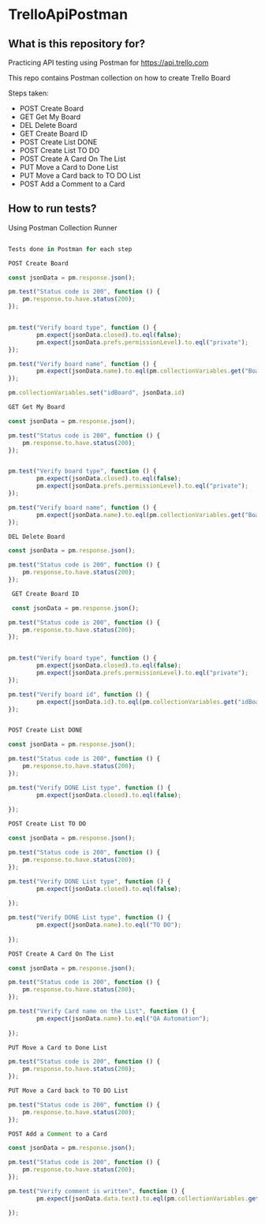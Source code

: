 # TrelloApiPostman
## What is this repository for?
Practicing API testing using Postman for https://api.trello.com

This repo contains Postman collection on how to create Trello Board


Steps taken: 

- POST Create Board
- GET Get My Board
- DEL Delete Board
- GET Create Board ID
- POST Create List DONE
- POST Create List TO DO
- POST Create A Card On The List
- PUT Move a Card to Done List
- PUT Move a Card back to TO DO List
- POST Add a Comment to a Card

## How to run tests?

Using Postman Collection Runner 

```javascript

Tests done in Postman for each step

POST Create Board 

const jsonData = pm.response.json();

pm.test("Status code is 200", function () {
    pm.response.to.have.status(200);
});


pm.test("Verify board type", function () {
        pm.expect(jsonData.closed).to.eql(false);
        pm.expect(jsonData.prefs.permissionLevel).to.eql("private");
});

pm.test("Verify board name", function () {
        pm.expect(jsonData.name).to.eql(pm.collectionVariables.get("BoardName"));
});

pm.collectionVariables.set("idBoard", jsonData.id)

GET Get My Board

const jsonData = pm.response.json();

pm.test("Status code is 200", function () {
    pm.response.to.have.status(200);
});


pm.test("Verify board type", function () {
        pm.expect(jsonData.closed).to.eql(false);
        pm.expect(jsonData.prefs.permissionLevel).to.eql("private");
});

pm.test("Verify board name", function () {
        pm.expect(jsonData.name).to.eql(pm.collectionVariables.get("BoardName"));
});

DEL Delete Board

const jsonData = pm.response.json();

pm.test("Status code is 200", function () {
    pm.response.to.have.status(200);
});

 GET Create Board ID

 const jsonData = pm.response.json();

pm.test("Status code is 200", function () {
    pm.response.to.have.status(200);
});


pm.test("Verify board type", function () {
        pm.expect(jsonData.closed).to.eql(false);
        pm.expect(jsonData.prefs.permissionLevel).to.eql("private");
});

pm.test("Verify board id", function () {
        pm.expect(jsonData.id).to.eql(pm.collectionVariables.get("idBoard"));
});


POST Create List DONE

const jsonData = pm.response.json();

pm.test("Status code is 200", function () {
    pm.response.to.have.status(200);
});

pm.test("Verify DONE List type", function () {
        pm.expect(jsonData.closed).to.eql(false);
       
});

POST Create List TO DO

const jsonData = pm.response.json();

pm.test("Status code is 200", function () {
    pm.response.to.have.status(200);
});

pm.test("Verify DONE List type", function () {
        pm.expect(jsonData.closed).to.eql(false);
       
});

pm.test("Verify DONE List type", function () {
        pm.expect(jsonData.name).to.eql("TO DO");
       
});

POST Create A Card On The List

const jsonData = pm.response.json();

pm.test("Status code is 200", function () {
    pm.response.to.have.status(200);
});

pm.test("Verify Card name on the List", function () {
        pm.expect(jsonData.name).to.eql("QA Automation");
       
});

PUT Move a Card to Done List

pm.test("Status code is 200", function () {
    pm.response.to.have.status(200);
});

PUT Move a Card back to TO DO List

pm.test("Status code is 200", function () {
    pm.response.to.have.status(200);
});

POST Add a Comment to a Card

const jsonData = pm.response.json();

pm.test("Status code is 200", function () {
    pm.response.to.have.status(200);
});

pm.test("Verify comment is written", function () {
        pm.expect(jsonData.data.text).to.eql(pm.collectionVariables.get("IdText"));

});

```
